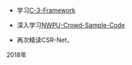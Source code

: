 - 学习[C-3-Framework](https://github.com/gjy3035/C-3-Framework)
- 深入学习[NWPU-Crowd-Sample-Code](https://github.com/gjy3035/NWPU-Crowd-Sample-Code)

- 再次精读CSR-Net，







2018年

